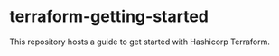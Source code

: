 # terraform-getting-started
This repository hosts a guide to get started with Hashicorp Terraform. 

